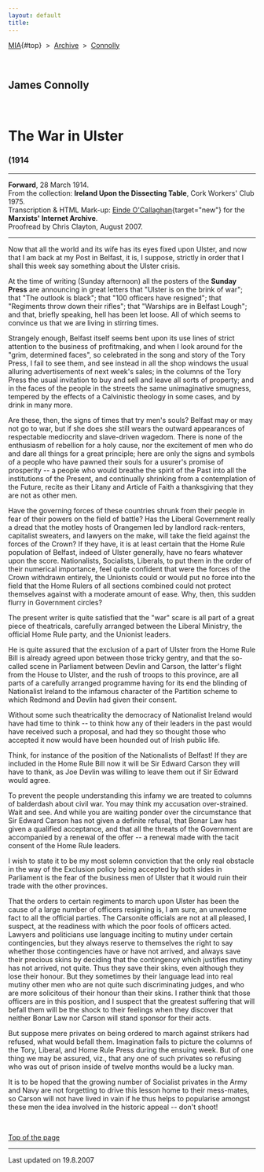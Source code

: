 ```yaml
---
layout: default
title: 
---
```

[MIA](../../../../index.htm){#top}  \> 
[Archive](../../../index.htm)  \>  [Connolly](../../index.htm)

 

## James Connolly

 

# The War in Ulster

### (1914

------------------------------------------------------------------------

**Forward**, 28 March 1914.\
From the collection: **Ireland Upon the Dissecting Table**, Cork
Workers' Club 1975.\
Transcription & HTML Mark-up: [Einde
O'Callaghan](../../../../admin/volunteers/biographies/eocallaghan.htm){target="new"}
for the **Marxists' Internet Archive**.\
Proofread by Chris Clayton, August 2007.

------------------------------------------------------------------------

Now that all the world and its wife has its eyes fixed upon Ulster, and
now that I am back at my Post in Belfast, it is, I suppose, strictly in
order that I shall this week say something about the Ulster crisis.

At the time of writing (Sunday afternoon) all the posters of the
**Sunday Press** are announcing in great letters that "Ulster is on the
brink of war"; that "The outlook is black"; that "100 officers have
resigned"; that "Regiments throw down their rifles"; that "Warships are
in Belfast Lough"; and that, briefly speaking, hell has been let loose.
All of which seems to convince us that we are living in stirring times.

Strangely enough, Belfast itself seems bent upon its use lines of strict
attention to the business of profitmaking, and when I look around for
the "grim, determined faces", so celebrated in the song and story of the
Tory Press, I fail to see them, and see instead in all the shop windows
the usual alluring advertisements of next week's sales; in the columns
of the Tory Press the usual invitation to buy and sell and leave all
sorts of property; and in the faces of the people in the streets the
same unimaginative smugness, tempered by the effects of a Calvinistic
theology in some cases, and by drink in many more.

Are these, then, the signs of times that try men's souls? Belfast may or
may not go to war, but if she does she still wears the outward
appearances of respectable mediocrity and slave-driven wagedom. There is
none of the enthusiasm of rebellion for a holy cause, nor the excitement
of men who do and dare all things for a great principle; here are only
the signs and symbols of a people who have pawned their souls for a
usurer's promise of prosperity -- a people who would breathe the spirit
of the Past into all the institutions of the Present, and continually
shrinking from a contemplation of the Future, recite as their Litany and
Article of Faith a thanksgiving that they are not as other men.

Have the governing forces of these countries shrunk from their people in
fear of their powers on the field of battle? Has the Liberal Government
really a dread that the motley hosts of Orangemen led by landlord
rack-renters, capitalist sweaters, and lawyers on the make, will take
the field against the forces of the Crown? If they have, it is at least
certain that the Home Rule population of Belfast, indeed of Ulster
generally, have no fears whatever upon the score. Nationalists,
Socialists, Liberals, to put them in the order of their numerical
importance, feel quite confident that were the forces of the Crown
withdrawn entirely, the Unionists could or would put no force into the
field that the Home Rulers of all sections combined could not protect
themselves against with a moderate amount of ease. Why, then, this
sudden flurry in Government circles?

The present writer is quite satisfied that the "war" scare is all part
of a great piece of theatricals, carefully arranged between the Liberal
Ministry, the official Home Rule party, and the Unionist leaders.

He is quite assured that the exclusion of a part of Ulster from the Home
Rule Bill is already agreed upon between those tricky gentry, and that
the so-called scene in Parliament between Devlin and Carson, the
latter's flight from the House to Ulster, and the rush of troops to this
province, are all parts of a carefully arranged programme having for its
end the blinding of Nationalist Ireland to the infamous character of the
Partition scheme to which Redmond and Devlin had given their consent.

Without some such theatricality the democracy of Nationalist Ireland
would have had time to think -- to think how any of their leaders in the
past would have received such a proposal, and had they so thought those
who accepted it now would have been hounded out of Irish public life.

Think, for instance of the position of the Nationalists of Belfast! If
they are included in the Home Rule Bill now it will be Sir Edward Carson
they will have to thank, as Joe Devlin was willing to leave them out if
Sir Edward would agree.

To prevent the people understanding this infamy we are treated to
columns of balderdash about civil war. You may think my accusation
over-strained. Wait and see. And while you are waiting ponder over the
circumstance that Sir Edward Carson has not given a definite refusal,
that Bonar Law has given a qualified acceptance, and that all the
threats of the Government are accompanied by a renewal of the offer -- a
renewal made with the tacit consent of the Home Rule leaders.

I wish to state it to be my most solemn conviction that the only real
obstacle in the way of the Exclusion policy being accepted by both sides
in Parliament is the fear of the business men of Ulster that it would
ruin their trade with the other provinces.

That the orders to certain regiments to march upon Ulster has been the
cause of a large number of officers resigning is, I am sure, an
unwelcome fact to all the official parties. The Carsonite officials are
not at all pleased, I suspect, at the readiness with which the poor
fools of officers acted. Lawyers and politicians use language inciting
to mutiny under certain contingencies, but they always reserve to
themselves the right to say whether those contingencies have or have not
arrived, and always save their precious skins by deciding that the
contingency which justifies mutiny has not arrived, not quite. Thus they
save their skins, even although they lose their honour. But they
sometimes by their language lead into real mutiny other men who are not
quite such discriminating judges, and who are more solicitous of their
honour than their skins. I rather think that those officers are in this
position, and I suspect that the greatest suffering that will befall
them will be the shock to their feelings when they discover that neither
Bonar Law nor Carson will stand sponsor for their acts.

But suppose mere privates on being ordered to march against strikers had
refused, what would befall them. Imagination fails to picture the
columns of the Tory, Liberal, and Home Rule Press during the ensuing
week. But of one thing we may be assured, viz., that any one of such
privates so refusing who was out of prison inside of twelve months would
be a lucky man.

It is to be hoped that the growing number of Socialist privates in the
Army and Navy are not forgetting to drive this lesson home to their
mess-mates, so Carson will not have lived in vain if he thus helps to
popularise amongst these men the idea involved in the historic appeal --
don't shoot!

 

[Top of the page](#top)

------------------------------------------------------------------------

Last updated on 19.8.2007
